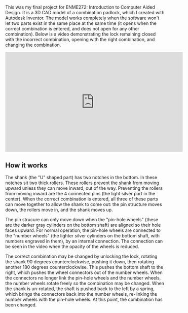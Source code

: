 #

This was my final project for ENME272: Introduction to Computer Aided Design.
It is a 3D CAD model of a combination padlock, which I created with Autodesk Inventor.
The model works completely when the software won't let two parts exist in the same place at the same time (it opens when the correct combination is entered, and does not open for any other combination).
Below is a video demonstrating the lock remaining closed with the incorrect combination, opening with the right combination, and changing the combination.

<iframe width="560" height="315" src="https://www.youtube.com/embed/auwjDxF4CQs" title="YouTube video player" frameborder="0" allow="accelerometer; autoplay; clipboard-write; encrypted-media; gyroscope; picture-in-picture" allowfullscreen></iframe>

## How it works

The shank (the "U" shaped part) has two notches in the bottom.
In these notches sit two thick rollers.
These rollers prevent the shank from moving upward unless they can move inward, out of the way.
Preventing the rollers from moving inward are the 4 connected pins (the light silver part in the center).
When the correct combination is entered, all three of these parts can move together to allow the shank to come out: the pin structure moves down, the rollers move in, and the shank moves up.

The pin strucure can only move down when the "pin-hole wheels" (these are the darker gray cylinders on the bottom shaft) are aligned so their hole faces upward.
For normal operation, the pin-hole wheels are connected to the "number wheels" (the lighter silver cylinders on the bottom shaft, with numbers engraved in them), by an internal connection.
The connection can be seen in the video when the opacity of the wheels is reduced.

The correct combination may be changed by unlocking the lock, rotating the shank 90 degrees counterclockwise, pushing it down, then rotating another 180 degrees counterclockwise.
This pushes the bottom shaft to the right, which pushes the wheel connectors out of the number wheels.
When the connectors no longer link the pin-hole wheels and the number wheels, the number wheels rotate freely so the combination may be changed.
When the shank is un-rotated, the shaft is pushed back to the left by a spring, which brings the connectors back into the number wheels, re-linking the number wheels with the pin-hole wheels.
At this point, the combination has been changed.
